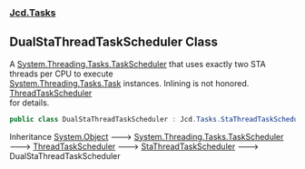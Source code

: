 ### [Jcd.Tasks](Jcd.Tasks.md 'Jcd.Tasks')

## DualStaThreadTaskScheduler Class

A [System.Threading.Tasks.TaskScheduler](https://docs.microsoft.com/en-us/dotnet/api/System.Threading.Tasks.TaskScheduler 'System.Threading.Tasks.TaskScheduler') that uses exactly two  STA threads per CPU to execute  
[System.Threading.Tasks.Task](https://docs.microsoft.com/en-us/dotnet/api/System.Threading.Tasks.Task 'System.Threading.Tasks.Task') instances. Inlining is not honored. [ThreadTaskScheduler](Jcd.Tasks.ThreadTaskScheduler.md 'Jcd.Tasks.ThreadTaskScheduler')  
for details.

```csharp
public class DualStaThreadTaskScheduler : Jcd.Tasks.StaThreadTaskScheduler
```

Inheritance [System.Object](https://docs.microsoft.com/en-us/dotnet/api/System.Object 'System.Object') &#129106; [System.Threading.Tasks.TaskScheduler](https://docs.microsoft.com/en-us/dotnet/api/System.Threading.Tasks.TaskScheduler 'System.Threading.Tasks.TaskScheduler') &#129106; [ThreadTaskScheduler](Jcd.Tasks.ThreadTaskScheduler.md 'Jcd.Tasks.ThreadTaskScheduler') &#129106; [StaThreadTaskScheduler](Jcd.Tasks.StaThreadTaskScheduler.md 'Jcd.Tasks.StaThreadTaskScheduler') &#129106; DualStaThreadTaskScheduler